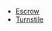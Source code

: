 - [Escrow](https://github.com/Ackee-Blockchain/trdelnik/tree/develop/examples/escrow)
- [Turnstile](https://github.com/Ackee-Blockchain/trdelnik/tree/develop/examples/turnstile)
